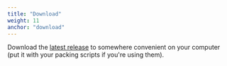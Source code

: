 ```yaml
---
title: "Download"
weight: 11
anchor: "download"
---
```


Download the [latest release](https://github.com/agc93/acmi/releases) to somewhere convenient on your computer (put it with your packing scripts if you're using them).